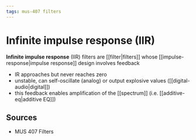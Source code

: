 ```yaml
---
tags: mus-407 filters
---
```


# Infinite impulse response (IIR)

**Infinite impulse response** (IIR) filters are [[filter|filters]] whose [[impulse-response|impulse response]] design involves feedback

- IR approaches but never reaches zero
- unstable, can self-oscillate (analog) or output explosive values ([[digital-audio|digital]])
- this feedback enables amplification of the [[spectrum]] (i.e. [[additive-eq|additive EQ]])

## Sources

- MUS 407 Filters
